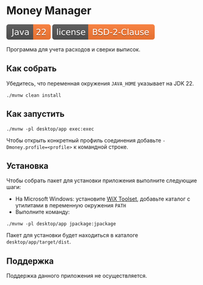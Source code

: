 # Money Manager

[![JDK](docs/badges/java.svg)](https://jdk.java.net/22/)
[![License](docs/badges/license.svg)](LICENSE)

Программа для учета расходов и сверки выписок.

## Как собрать

Убедитесь, что переменная окружения ```JAVA_HOME``` указывает на JDK 22.

```shell script
./mvnw clean install
```

## Как запустить

```shell script
./mvnw -pl desktop/app exec:exec
```

Чтобы открыть конкретный профиль соединения добавьте ```-Dmoney.profile=<profile>``` к командной строке.

## Установка

Чтобы собрать пакет для установки приложения выполните следующие шаги:
* На Microsoft Windows: установите [WiX Toolset](https://wixtoolset.org/releases/), добавьте каталог с утилитами в переменную окружения ```PATH```
* Выполните команду:

```shell script
./mvnw -pl desktop/app jpackage:jpackage
```

Пакет для установки будет находиться в каталоге ```desktop/app/target/dist```.

## Поддержка

Поддержка данного приложения не осуществляется.
